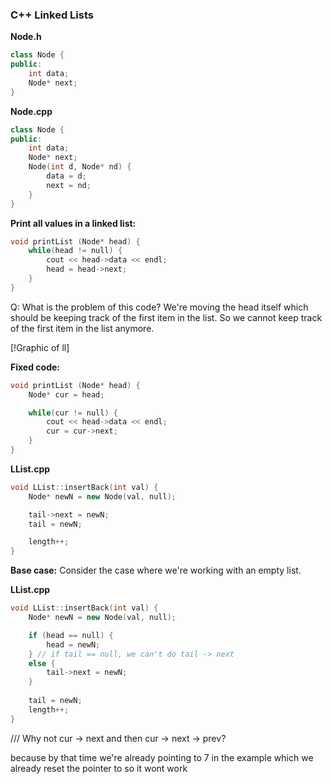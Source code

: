 ### C++ Linked Lists

**Node.h**

```cpp
class Node {
public:
	int data;
	Node* next;
}
```
**Node.cpp**
```cpp
class Node {
public:
	int data;
	Node* next;
	Node(int d, Node* nd) {
		data = d;
		next = nd;
	}
}
```

**Print all values in a linked list:**
```cpp
void printList (Node* head) {
	while(head != null) {
		cout << head->data << endl;
		head = head->next;
	}
}
```
Q: What is the problem of this code?
We're moving the head itself which should be keeping track of the first item in the list. So we cannot keep track of the first item in the list anymore.

[!Graphic of ll]

**Fixed code:**
```cpp
void printList (Node* head) {
	Node* cur = head;

	while(cur != null) {
		cout << head->data << endl;
		cur = cur->next;
	}
}
```

**LList.cpp**
```cpp
void LList::insertBack(int val) {
	Node* newN = new Node(val, null);

	tail->next = newN;
	tail = newN;

	length++;
}
```

**Base case:**
Consider the case where we're working with an empty list.

**LList.cpp**
```cpp
void LList::insertBack(int val) {
	Node* newN = new Node(val, null);

	if (head == null) {
		head = newN;
	} // if tail == null, we can't do tail -> next
	else {
		tail->next = newN;
	}
	
	tail = newN;
	length++;
}
```


/// Why not cur -> next 
and then
cur -> next -> prev?

because by that time we're already pointing to 7 in the example
which we already reset the pointer to
so it wont work